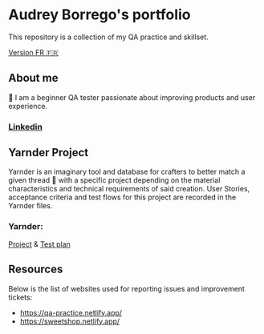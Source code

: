 # Audrey Borrego's portfolio
This repository is a collection of my QA practice and skillset.

[Version FR 🇫🇷](https://github.com/abrg-test/abrgportfolioFR)
## About me
🙌 I am a beginner QA tester passionate about improving products and user experience. 
### [Linkedin](https://www.linkedin.com/in/audrey-borrego-08a52095/)
## Yarnder Project
Yarnder is an imaginary tool and database for crafters to better match a given thread :yarn: with a specific project depending on the material characteristics and technical requirements of said creation. User Stories, acceptance criteria and test flows for this project are recorded in the Yarnder files.
### Yarnder:
[Project](https://github.com/abrg-test/abrgportfolioEN/blob/main/Yarnder%20project.EN.pdf) & [Test plan](https://github.com/abrg-test/abrgportfolioEN/blob/main/Yarnder%20Test%20plan.EN.pdf)
## Resources
Below is the list of websites used for reporting issues and improvement tickets:
* https://qa-practice.netlify.app/
* https://sweetshop.netlify.app/
